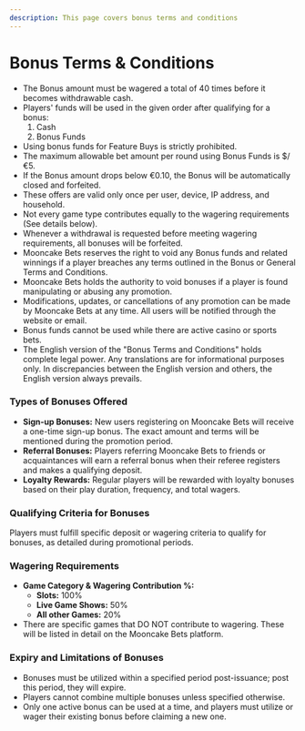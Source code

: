 ```yaml
---
description: This page covers bonus terms and conditions
---
```


# Bonus Terms & Conditions

* The Bonus amount must be wagered a total of 40 times before it becomes withdrawable cash.
* Players' funds will be used in the given order after qualifying for a bonus:
  1. Cash
  2. Bonus Funds
* Using bonus funds for Feature Buys is strictly prohibited.
* The maximum allowable bet amount per round using Bonus Funds is $/€5.
* If the Bonus amount drops below €0.10, the Bonus will be automatically closed and forfeited.
* These offers are valid only once per user, device, IP address, and household.
* Not every game type contributes equally to the wagering requirements (See details below).
* Whenever a withdrawal is requested before meeting wagering requirements, all bonuses will be forfeited.
* Mooncake Bets reserves the right to void any Bonus funds and related winnings if a player breaches any terms outlined in the Bonus or General Terms and Conditions.
* Mooncake Bets holds the authority to void bonuses if a player is found manipulating or abusing any promotion.
* Modifications, updates, or cancellations of any promotion can be made by Mooncake Bets at any time. All users will be notified through the website or email.
* Bonus funds cannot be used while there are active casino or sports bets.
* The English version of the "Bonus Terms and Conditions" holds complete legal power. Any translations are for informational purposes only. In discrepancies between the English version and others, the English version always prevails.

### **Types of Bonuses Offered**

* **Sign-up Bonuses:** New users registering on Mooncake Bets will receive a one-time sign-up bonus. The exact amount and terms will be mentioned during the promotion period.
* **Referral Bonuses:** Players referring Mooncake Bets to friends or acquaintances will earn a referral bonus when their referee registers and makes a qualifying deposit.
* **Loyalty Rewards:** Regular players will be rewarded with loyalty bonuses based on their play duration, frequency, and total wagers.

### **Qualifying Criteria for Bonuses**

Players must fulfill specific deposit or wagering criteria to qualify for bonuses, as detailed during promotional periods.

### **Wagering Requirements**

* **Game Category & Wagering Contribution %:**
  * **Slots:** 100%
  * **Live Game Shows:** 50%
  * **All other Games:** 20%
* There are specific games that DO NOT contribute to wagering. These will be listed in detail on the Mooncake Bets platform.

### **Expiry and Limitations of Bonuses**

* Bonuses must be utilized within a specified period post-issuance; post this period, they will expire.
* Players cannot combine multiple bonuses unless specified otherwise.
* Only one active bonus can be used at a time, and players must utilize or wager their existing bonus before claiming a new one.
